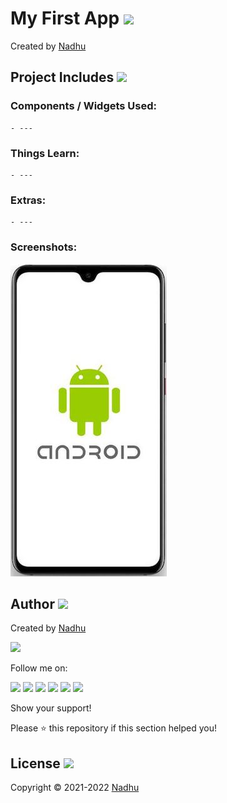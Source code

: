 # My First App [<img src="https://github.com/iamnadhu/iOS/tree/master/Resources/iOS-icon.png">](https://github.com/iamnadhu/Flutter/tree/main/Core/My%20First%20App)
Created by [Nadhu](https://linktr.ee/iamnadhu)


## Project Includes [<img src="https://github.com/iamnadhu/iOS/tree/master/Resources/projects-icon.png">](https://github.com/iamnadhu/Flutter/tree/main/Core/My%20First%20App)

### Components / Widgets Used:
```
- ---
```

### Things Learn:
```
- ---
```

### Extras:
```
- ---
```

### Screenshots:
![screenshot](https://github.com/iamnadhu/Flutter/blob/main/Core/My%20First%20App/Resources/01.jpg)


## Author [<img src="https://github.com/iamnadhu/iOS/tree/master/Resources/auther-icon.png">](https://linktr.ee/iamnadhu)
Created by [Nadhu](https://linktr.ee/iamnadhu)

[<img src="https://github.com/iamnadhu/iOS/tree/master/Resources/nadhu-icon.jpg">](https://linktr.ee/iamnadhu)

Follow me on: 

[<img src="https://github.com/iamnadhu/iOS/tree/master/Resources/telegram-icon.png">](https://t.me/iamnadhu)
[<img src="https://github.com/iamnadhu/iOS/tree/master/Resources/instagram-icon.png">](https://www.instagram.com/iamnadhu/)
[<img src="https://github.com/iamnadhu/iOS/tree/master/Resources/whatsapp-icon.png">](https://api.whatsapp.com/send?phone=917293451396&lang=en)
[<img src="https://github.com/iamnadhu/iOS/tree/master/Resources/linkedin-icon.png">](https://www.linkedin.com/in/iamnadhu/)
[<img src="https://github.com/iamnadhu/iOS/tree/master/Resources/facebook-icon.png">](https://www.facebook.com/iamnadhu/)
[<img src="https://github.com/iamnadhu/iOS/tree/master/Resources/github-icon.png">](https://github.com/iamnadhu)


Show your support!

Please ⭐️   this repository if this section helped you!


## License [<img src="https://github.com/iamnadhu/iOS/tree/master/Resources/license-icon.png">](https://github.com/iamnadhu/Flutter/tree/main/Core/My%20First%20App)
Copyright © 2021-2022 [Nadhu](https://linktr.ee/iamnadhu)
